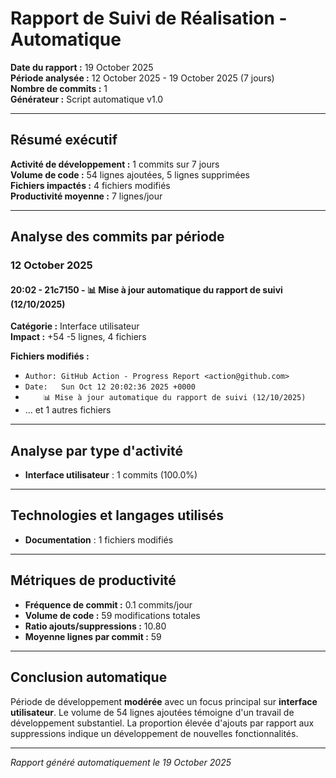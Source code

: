 # Rapport de Suivi de Réalisation - Automatique

**Date du rapport :** 19 October 2025  
**Période analysée :** 12 October 2025 - 19 October 2025 (7 jours)  
**Nombre de commits :** 1  
**Générateur :** Script automatique v1.0

---

## Résumé exécutif

**Activité de développement :** 1 commits sur 7 jours  
**Volume de code :** 54 lignes ajoutées, 5 lignes supprimées  
**Fichiers impactés :** 4 fichiers modifiés  
**Productivité moyenne :** 7 lignes/jour

---

## Analyse des commits par période


### 12 October 2025

#### 20:02 - 21c7150 - 📊 Mise à jour automatique du rapport de suivi (12/10/2025)

**Catégorie :** Interface utilisateur  
**Impact :** +54 -5 lignes, 4 fichiers

**Fichiers modifiés :**
- `Author: GitHub Action - Progress Report <action@github.com>`
- `Date:   Sun Oct 12 20:02:36 2025 +0000`
- `    📊 Mise à jour automatique du rapport de suivi (12/10/2025)`
- ... et 1 autres fichiers


---

## Analyse par type d'activité

- **Interface utilisateur** : 1 commits (100.0%)

---

## Technologies et langages utilisés

- **Documentation** : 1 fichiers modifiés

---

## Métriques de productivité

- **Fréquence de commit :** 0.1 commits/jour
- **Volume de code :** 59 modifications totales
- **Ratio ajouts/suppressions :** 10.80
- **Moyenne lignes par commit :** 59

---

## Conclusion automatique

Période de développement **modérée** avec un focus principal sur **interface utilisateur**. Le volume de 54 lignes ajoutées témoigne d'un travail de développement substantiel. La proportion élevée d'ajouts par rapport aux suppressions indique un développement de nouvelles fonctionnalités.

---
*Rapport généré automatiquement le 19 October 2025*